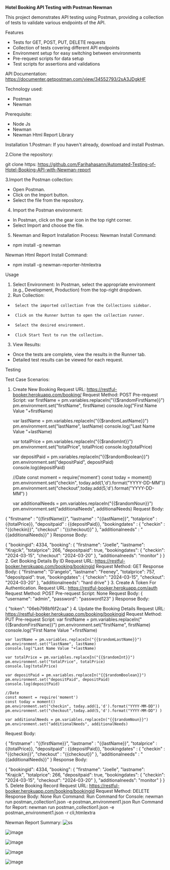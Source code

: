 **Hotel Booking API Testing with Postman Newman**

This project demonstrates API testing using Postman, providing a collection of tests to validate various endpoints of the API.

Features

- Tests for GET, POST, PUT, DELETE requests
- Collection of tests covering different API endpoints
- Environment setup for easy switching between environments
- Pre-request scripts for data setup
- Test scripts for assertions and validations

API Documentation:
https://documenter.getpostman.com/view/34552793/2sA3JDgkHF

Technology used:

- Postman
- Newman


Prerequisite:

- Node Js
- Newman
- Newman Html Report Library

Installation
1.Postman: If you haven't already, download and install Postman.

2.Clone the repository:

 git clone https: https://github.com/Farihahasann/Automated-Testing-of-Hotel-Booking-API-with-Newman-report
 
3.Import the Postman collection:

-   Open Postman.
-   Click on the Import button.
-   Select the file from the repository.

4. Import the Postman environment:

-   In Postman, click on the gear icon in the top right corner.
-   Select Import and choose the file.

5. Newman and Report Installation Process:
 Newman Install Command:

-   npm install -g newman

 Newman Html Report Install Command:

-   npm install -g newman-reporter-htmlextra

  
Usage
 1. Select Environment:
     In Postman, select the appropriate environment (e.g., Development, Production) from the top-right dropdown.
 2. Run Collection:

-      Select the imported collection from the Collections sidebar.
-      Click on the Runner button to open the collection runner.
-      Select the desired environment.
-      Click Start Test to run the collection.

 3. View Results:  

- Once the tests are complete, view the results in the Runner tab.
- Detailed test results can be viewed for each request.

Testing

Test Case Scenarios:
1. Create New Booking
Request URL: https://restful-booker.herokuapp.com/booking/
Request Method: POST
Pre-request Script:
    var firstName = pm.variables.replaceIn("{{$randomFirstName}}")
    pm.environment.set("firstName", firstName)
    console.log("First Name Value "+firstName)
    
    var lastName = pm.variables.replaceIn("{{$randomLastName}}")
    pm.environment.set("lastName", lastName)
    console.log("Last Name Value "+lastName)
    
    var totalPrice = pm.variables.replaceIn("{{$randomInt}}")
    pm.environment.set("totalPrice", totalPrice)
    console.log(totalPrice)
    
    var depositPaid = pm.variables.replaceIn("{{$randomBoolean}}")
    pm.environment.set("depositPaid", depositPaid)
    console.log(depositPaid)
    
    //Date
    const moment = require('moment')
    const today = moment()
    pm.environment.set("checkin", today.add(1,'d').format("YYYY-DD-MM"))
    pm.environment.set("checkout",today.add(5,'d').format("YYYY-DD-MM") )
    
    var additionalNeeds = pm.variables.replaceIn("{{$randomNoun}}")
    pm.environment.set("additionalNeeds", additionalNeeds)
Request Body:

 {
     "firstname" : "{{firstName}}",
     "lastname" : "{{lastName}}",
     "totalprice" : {{totalPrice}},
     "depositpaid" : {{depositPaid}},
     "bookingdates" : {
   	  "checkin" : "{{checkin}}",
   	  "checkout" : "{{checkout}}"
     },
     "additionalneeds" : "{{additionalNeeds}}"
 }
Response Body:

 {
     "bookingid": 4334,
     "booking": {
         "firstname": "Joelle",
         "lastname": "Krajcik",
         "totalprice": 266,
         "depositpaid": true,
         "bookingdates": {
             "checkin": "2024-03-15",
             "checkout": "2024-03-20"
         },
         "additionalneeds": "monitor"
     }
 }
2. Get Booking Details By ID
Request URL: https://restful-booker.herokuapp.com/booking/bookingid
Request Method: GET
Response Body:
{
   "firstname": "D'angelo",
   "lastname": "Feeney",
   "totalprice": 757,
   "depositpaid": true,
   "bookingdates": {
       "checkin": "2024-03-15",
       "checkout": "2024-03-20"
   },
   "additionalneeds": "hard drive"
}
3. Create A Token For Authentication.
Request URL: https://restful-booker.herokuapp.com/auth
Request Method: POST
Pre-request Script: None
Request Body:
{
   "username": "admin",
   "password": "password123"
}
Response Body:

{
   "token": "06eb798bf6f2caa"
}
4. Update the Booking Details
Request URL: https://restful-booker.herokuapp.com/booking/bookingid
Request Method: PUT
Pre-request Script:
    var firstName = pm.variables.replaceIn("{{$randomFirstName}}")
    pm.environment.set("firstName", firstName)
    console.log("First Name Value "+firstName)
    
    var lastName = pm.variables.replaceIn("{{$randomLastName}}")
    pm.environment.set("lastName", lastName)
    console.log("Last Name Value "+lastName)
    
    var totalPrice = pm.variables.replaceIn("{{$randomInt}}")
    pm.environment.set("totalPrice", totalPrice)
    console.log(totalPrice)
    
    var depositPaid = pm.variables.replaceIn("{{$randomBoolean}}")
    pm.environment.set("depositPaid", depositPaid)
    console.log(depositPaid)
    
    //Date
    const moment = require('moment')
    const today = moment()
    pm.environment.set("checkin", today.add(1,'d').format("YYYY-MM-DD"))
    pm.environment.set("checkout",today.add(5,'d').format("YYYY-MM-DD") )
    
    var additionalNeeds = pm.variables.replaceIn("{{$randomNoun}}")
    pm.environment.set("additionalNeeds", additionalNeeds)
Request Body:

 {
     "firstname" : "{{firstName}}",
     "lastname" : "{{lastName}}",
     "totalprice" : {{totalPrice}},
     "depositpaid" : {{depositPaid}},
     "bookingdates" : {
   	  "checkin" : "{{checkin}}",
   	  "checkout" : "{{checkout}}"
     },
     "additionalneeds" : "{{additionalNeeds}}"
 }
Response Body:

 {
     "bookingid": 4334,
     "booking": {
         "firstname": "Joelle",
         "lastname": "Krajcik",
         "totalprice": 266,
         "depositpaid": true,
         "bookingdates": {
             "checkin": "2024-03-15",
             "checkout": "2024-03-20"
         },
         "additionalneeds": "monitor"
     }
 }
5. Delete Booking Record
Request URL: https://restful-booker.herokuapp.com/booking/bookingid
Request Method: DELETE
Response Body: None
Run Command:
 Run Command for Console: newman run postman_collection1.json -e postman_environment1.json
 Run Command for Report: newman run postman_collection1.json -e postman_environment1.json -r cli,htmlextra

Newman Report Summary:
![ss](https://github.com/Farihahasann/Automated-Testing-of-Hotel-Booking-API-with-Newman-report/assets/91427751/e2fe6489-6c58-4beb-bc71-e38984fbe554)

![image](https://github.com/Farihahasann/Automated-Testing-of-Hotel-Booking-API-with-Newman-report/assets/91427751/d33d6611-f9f0-4ad8-a17d-8f1370f609cc)

![image](https://github.com/Farihahasann/Automated-Testing-of-Hotel-Booking-API-with-Newman-report/assets/91427751/048bd0a2-393f-4d82-90c1-aa117844e669)

![image](https://github.com/Farihahasann/Automated-Testing-of-Hotel-Booking-API-with-Newman-report/assets/91427751/5b16a82c-008b-4921-bed2-dd811a8c8419)

![image](https://github.com/Farihahasann/Automated-Testing-of-Hotel-Booking-API-with-Newman-report/assets/91427751/e8e584d9-8a2f-4384-b937-fbf2c0d3ce87)



